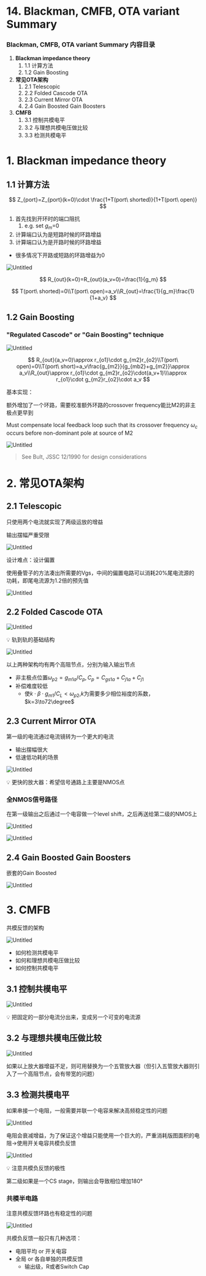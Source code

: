 # 14. Blackman, CMFB, OTA variant Summary

### Blackman, CMFB, OTA variant Summary 内容目录

1. **Blackman impedance theory**
    1. 1.1 计算方法
    2. 1.2 Gain Boosting
2. **常见OTA架构**
    1. 2.1 Telescopic
    2. 2.2 Folded Cascode OTA
    3. 2.3 Current Mirror OTA
    4. 2.4 Gain Boosted Gain Boosters
3. **CMFB**
    1. 3.1 控制共模电平
    2. 3.2 与理想共模电压做比较
    3. 3.3 检测共模电平

# 1. Blackman impedance theory

## 1.1 计算方法

$$
Z_{port}=Z_{port}(k=0)\cdot \frac{1+T(port\ shorted)}{1+T(port\ open)}
$$

1. 首先找到开环时的端口阻抗
    1. e.g. set $g_m$=0
2. 计算端口认为是短路时候的环路增益
3. 计算端口认为是开路时候的环路增益
- 很多情况下开路或短路的环路增益为0

![Untitled](IMAGE/Untitled.png)

$$
R_{out}(k=0)=R_{out}(a_v=0)=\frac{1}{g_m}
$$

$$
T(port\ shorted)=0\\T(port\ open)=a_v\\R_{out}=\frac{1}{g_m}\frac{1}{1+a_v}
$$

## 1.2 Gain Boosting

### "Regulated Cascode" or "Gain Boosting" technique

![Untitled](IMAGE/Untitled%201.png)

$$
R_{out}(a_v=0)\approx r_{o1}\cdot g_{m2}r_{o2}\\T(port\ open)=0\\T(port\ short)=a_v\frac{g_{m2}}{g_{mb2}+g_{m2}}\approx a_v\\R_{out}\approx r_{o1}\cdot g_{m2}r_{o2}\cdot(a_v+1)\\\approx r_{o1}\cdot g_{m2}r_{o2}\cdot a_v
$$

基本实现：

额外增加了一个环路，需要校准额外环路的crossover frequency能比M2的非主极点更早到

Must compensate local feedback loop such that its crossover frequency $\omega_c$ occurs before non-dominant pole at source of M2

![Untitled](IMAGE/Untitled%202.png)

> See Bult, JSSC 12/1990 for design considerations
> 

# 2. 常见OTA架构

## 2.1 Telescopic

只使用两个电流就实现了两级运放的增益

输出摆幅严重受限

![Untitled](IMAGE/Untitled%203.png)

设计难点：设计偏置

使用叠管子的方法凑出所需要的Vgs，中间的偏置电路可以消耗20%尾电流源的功耗，即尾电流源为1.2倍的预先值

![Untitled](IMAGE/Untitled%204.png)

## 2.2 Folded Cascode OTA

![Untitled](IMAGE/Untitled%205.png)

<aside>
💡 轨到轨的基础结构

</aside>

![Untitled](IMAGE/Untitled%206.png)

以上两种架构均有两个高阻节点，分别为输入输出节点

- 非主极点位置$\omega_{p2}=g_{m1a}/C_p,C_p=C_{gs1a}+C_{j1a}+C_{j1}$
- 补偿难度较低
    - 使$k\cdot\beta\cdot g_{m1}/C_L<\omega_{p2}$,$k$为需要多少相位裕度的系数，$k=3\to72\degree$

## 2.3 Current Mirror OTA

第一级的电流通过电流镜转为一个更大的电流

- 输出摆幅很大
- 低速低功耗的场景

![Untitled](IMAGE/Untitled%207.png)

<aside>
💡 更快的放大器：希望信号通路上主要是NMOS点

</aside>

### 全NMOS信号路径

在第一级输出之后通过一个电容做一个level shift，之后再送给第二级的NMOS上

![Untitled](IMAGE/Untitled%208.png)

![Untitled](IMAGE/Untitled%209.png)

## 2.4 Gain Boosted Gain Boosters

嵌套的Gain Boosted

![Untitled](IMAGE/Untitled%2010.png)

# 3. CMFB

共模反馈的架构

![Untitled](IMAGE/Untitled%2011.png)

- 如何检测共模电平
- 如何和理想共模电压做比较
- 如何控制共模电平

## 3.1 控制共模电平

![Untitled](IMAGE/Untitled%2012.png)

<aside>
💡 把固定的一部分电流分出来，变成另一个可变的电流源

</aside>

## 3.2 与理想共模电压做比较

![Untitled](IMAGE/Untitled%2013.png)

如果以上放大器增益不足，则可用替换为一个五管放大器（但引入五管放大器则引入了一个高阻节点，会有带宽的问题）

## 3.3 检测共模电平

如果串接一个电阻，一般需要并联一个电容来解决高频稳定性的问题

![Untitled](IMAGE/Untitled%2014.png)

电阻会衰减增益，为了保证这个增益只能使用一个巨大的，严重消耗版图面积的电阻$\to$使用开关电容共模负反馈

![Untitled](IMAGE/Untitled%2015.png)

<aside>
💡 注意共模负反馈的极性

</aside>

第二级如果是一个CS stage，则输出会导致相位增加180°

### 共模半电路

注意共模反馈环路也有稳定性的问题

![Untitled](IMAGE/Untitled%2016.png)

共模负反馈一般只有几种选项：

- 电阻平均 or 开关电容
- 全局 or 各自单独的共模反馈
    - 输出级，R或者Switch Cap